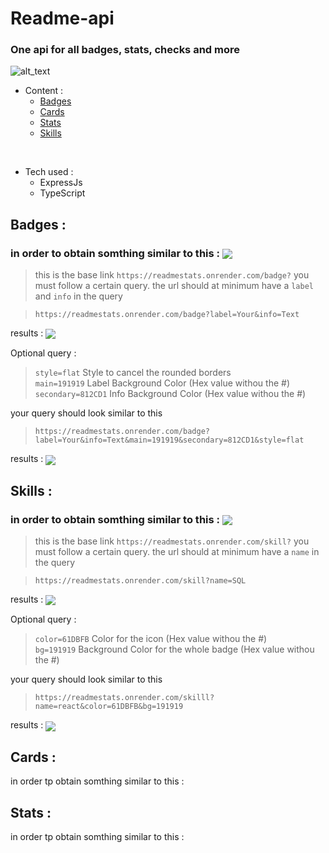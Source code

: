 # Readme-api
### One api for all badges, stats, checks and more

![alt_text](https://readmestats.onrender.com/badge?label=Build&info=-version)

- Content :
  - [Badges](#badges)
  - [Cards](#cards)
  - [Stats](#stats)
  - [Skills](#skills)
  
<br>

- Tech used :
    - ExpressJs
    - TypeScript
<h2 id="badges">Badges :</h2>
<p>

   ### in order to obtain somthing similar to this :  <img align="center" src='https://readmestats.onrender.com/badge?label=Your&info=Badge'>
   > this is the base link `https://readmestats.onrender.com/badge?`
   you must follow a certain query.
   the url should at minimum have a ```label``` and ```info``` in the query

   >`https://readmestats.onrender.com/badge?label=Your&info=Text`

   results :
   <img align="center" src='https://readmestats.onrender.com/badge?label=Your&info=Text'>
   
   Optional query :
   > ```style=flat``` Style to cancel the rounded borders <br>
   > ```main=191919``` Label Background Color (Hex value withou the #) <br>
   > ```secondary=812CD1``` Info Background Color  (Hex value withou the #)

   your query should look similar to this
   > `https://readmestats.onrender.com/badge?label=Your&info=Text&main=191919&secondary=812CD1&style=flat`

   results :
   <img align="center" src='https://readmestats.onrender.com/badge?label=Your&info=Text&main=191919&secondary=812CD1&style=flat'>
</p>
<h2 id="skils">Skills :</h2>
<p>

   ### in order to obtain somthing similar to this :  <img align="center" src='https://readmestats.onrender.com/skill?name=SQL'>
   > this is the base link `https://readmestats.onrender.com/skill?`
   you must follow a certain query.
   the url should at minimum have a ```name``` in the query

   >`https://readmestats.onrender.com/skill?name=SQL`

   results :
   <img align="center" src='https://readmestats.onrender.com/skill?name=SQL'>
   
   Optional query :
   > ```color=61DBFB``` Color for the icon  (Hex value withou the #) <br>
   > ```bg=191919``` Background Color for the whole badge (Hex value withou the #)

   your query should look similar to this
   > `https://readmestats.onrender.com/skilll?name=react&color=61DBFB&bg=191919`

   results :
   <img align="center" src='https://readmestats.onrender.com/skill?name=react&color=61DBFB&bg=191919'>
</p>
<h2 id="cards">Cards :</h2>
<p>
    in order tp obtain somthing similar to this :
</p>
<h2 id="stats">Stats :</h2>
<p>
    in order tp obtain somthing similar to this :
</p>